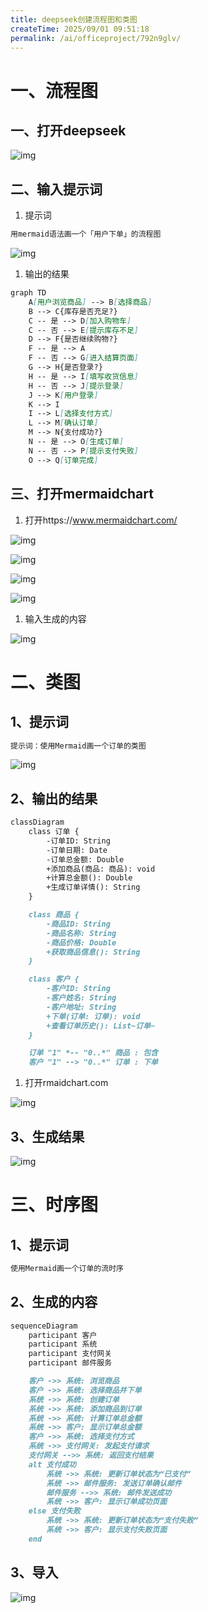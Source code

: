 ```yaml
---
title: deepseek创建流程图和类图
createTime: 2025/09/01 09:51:18
permalink: /ai/officeproject/792n9glv/
---
```

# 一、流程图

## 一、打开deepseek

![img](https://pimpfzadssc.feishu.cn/space/api/box/stream/download/asynccode/?code=NTU2YjRlNWU2ZTIxZWFjZGM0NTk0YWM5NDUyZmNiOTVfUXh5TEo3N1pUcHB0TG5DMjNudU9mWU9tekpucG1aeUpfVG9rZW46S0tzcGJRRlNYb2czWDh4SGVLcmNPWHF3bnRjXzE3NTY3MTU2Mzc6MTc1NjcxOTIzN19WNA)

## 二、输入提示词

1. 提示词

```Markdown
用mermaid语法画一个「用户下单」的流程图
```

![img](https://pimpfzadssc.feishu.cn/space/api/box/stream/download/asynccode/?code=YzFmZTc2ZGFlMDYxYWUzNTBkOTI1Y2RiMDJjN2VjNjNfRWh3SU9vOXd4dHRtRFVqNVZpVGhLczVnMFlLNHNjM01fVG9rZW46UzV5dGI5NkVEb0U0WFp4R3FYcmNYYTlqbkliXzE3NTY3MTU2Mzc6MTc1NjcxOTIzN19WNA)

1. 输出的结果

```Markdown
graph TD
    A[用户浏览商品] --> B[选择商品]
    B --> C{库存是否充足?}
    C -- 是 --> D[加入购物车]
    C -- 否 --> E[提示库存不足]
    D --> F{是否继续购物?}
    F -- 是 --> A
    F -- 否 --> G[进入结算页面]
    G --> H{是否登录?}
    H -- 是 --> I[填写收货信息]
    H -- 否 --> J[提示登录]
    J --> K[用户登录]
    K --> I
    I --> L[选择支付方式]
    L --> M[确认订单]
    M --> N{支付成功?}
    N -- 是 --> O[生成订单]
    N -- 否 --> P[提示支付失败]
    O --> Q[订单完成]
```

## 三、打开mermaidchart

1. 打开https://www.mermaidchart.com/

![img](https://pimpfzadssc.feishu.cn/space/api/box/stream/download/asynccode/?code=MGEzNDAyYzdjYTZkYThlM2RkZGM2ZmZjY2U3YTkyMDlfcFd2N05obHZjOFFmZ252UHlaM2VGM3hxbUprcURMekRfVG9rZW46R0hTVGJnd3ZIb1R1cUZ4WGdBQmNJTlA1bjViXzE3NTY3MTU2Mzc6MTc1NjcxOTIzN19WNA)

![img](https://pimpfzadssc.feishu.cn/space/api/box/stream/download/asynccode/?code=NTc0YjZjNTg1NmNmMTIwNTliYTQ2ZTcyZjgyMTIwOWVfVXZmVDVHU2ZuUjFkRXV4ZnJ5WHAybmJJdTlkNUp0S1dfVG9rZW46U2VpdWI3Mlkwb3FSSUt4SGN4VGM2UlI2bldmXzE3NTY3MTU2Mzc6MTc1NjcxOTIzN19WNA)

![img](https://pimpfzadssc.feishu.cn/space/api/box/stream/download/asynccode/?code=YWU1MmZmYWI0ZWRmOWZkNDIxMTAxNTQ1ZjU2YjVhMjZfYXQySENKdDJaZU9DVHl0eE93S0szTXlTeHBXb0FRbUhfVG9rZW46RW1hUWJMNUdLbzB0bEd4bnZMMWNWazNJbkZjXzE3NTY3MTU2Mzc6MTc1NjcxOTIzN19WNA)

![img](https://pimpfzadssc.feishu.cn/space/api/box/stream/download/asynccode/?code=ZTg5ZjJiZGE1MWRkMDE2OWU5ZTQyN2ZlZGZiODcyYTRfeEJqOHU0M0Q2ZTJXWXhxTmVxbnFpNGsydDJtMXIzYUNfVG9rZW46TVpVTmJJblh6b0ZxNnl4U0F2M2NXdnhjbjhlXzE3NTY3MTU2Mzc6MTc1NjcxOTIzN19WNA)

1. 输入生成的内容

![img](https://pimpfzadssc.feishu.cn/space/api/box/stream/download/asynccode/?code=YThmMDdiZWM5ZGY5YzlhYzdkMjQwN2Q4Y2QyMDRiOTVfbnRhWHlndVRGYWdmMDhkc0lRbjBra2ZWUjhMMFA5dlFfVG9rZW46S2czeWIyYmdyb3Iyc094d09JRmN0Uk83bm1WXzE3NTY3MTU2Mzc6MTc1NjcxOTIzN19WNA)

# 二、类图

## 1、提示词

```Markdown
提示词：使用Mermaid画一个订单的类图
```

![img](https://pimpfzadssc.feishu.cn/space/api/box/stream/download/asynccode/?code=Yzk0NGNmNjViZTBhNWU2NDQwNmVlMjljYWY1ODUyM2VfYlpta2RweXZRZzE1YmJpRTV5UWN4bTZVVFViaUFLbGxfVG9rZW46V1NNT2J2ekRpb2VCM1B4QW9Jc2NXUjkxblJjXzE3NTY3MTU2Mzc6MTc1NjcxOTIzN19WNA)

## 2、输出的结果

```Markdown
classDiagram
    class 订单 {
        -订单ID: String
        -订单日期: Date
        -订单总金额: Double
        +添加商品(商品: 商品): void
        +计算总金额(): Double
        +生成订单详情(): String
    }

    class 商品 {
        -商品ID: String
        -商品名称: String
        -商品价格: Double
        +获取商品信息(): String
    }

    class 客户 {
        -客户ID: String
        -客户姓名: String
        -客户地址: String
        +下单(订单: 订单): void
        +查看订单历史(): List~订单~
    }

    订单 "1" *-- "0..*" 商品 : 包含
    客户 "1" --> "0..*" 订单 : 下单
```

1. 打开rmaidchart.com

![img](https://pimpfzadssc.feishu.cn/space/api/box/stream/download/asynccode/?code=YjY2NjJjNjJiMjllODYzMDA2NzRlNjA1NjgyNzlhMDZfOFE1dDFlV0VEanBGSmpoTHlkdEJmQnJsaExTNWR0Q0VfVG9rZW46VTNxeWJMbEM0b3dHMHN4djRGV2NmMXhIbkxjXzE3NTY3MTU2Mzc6MTc1NjcxOTIzN19WNA)

## 3、生成结果

![img](https://pimpfzadssc.feishu.cn/space/api/box/stream/download/asynccode/?code=YjU4MGM4MjY3ODRkNDdjOGQ1YjIyNDgwZTVjZTg1MzNfSUpmRVR5YXhPWWM5bDhXNG96S1pJWUxZRFN1VzB5MmhfVG9rZW46Wkp6YWJCZ1d2b2c2NWh4UGtNNWNtZjM2bmc4XzE3NTY3MTU2Mzc6MTc1NjcxOTIzN19WNA)

# 三、时序图

## 1、提示词

```Markdown
使用Mermaid画一个订单的流时序
```

## 2、生成的内容

```Markdown
sequenceDiagram
    participant 客户
    participant 系统
    participant 支付网关
    participant 邮件服务

    客户 ->> 系统: 浏览商品
    客户 ->> 系统: 选择商品并下单
    系统 ->> 系统: 创建订单
    系统 ->> 系统: 添加商品到订单
    系统 ->> 系统: 计算订单总金额
    系统 ->> 客户: 显示订单总金额
    客户 ->> 系统: 选择支付方式
    系统 ->> 支付网关: 发起支付请求
    支付网关 -->> 系统: 返回支付结果
    alt 支付成功
        系统 ->> 系统: 更新订单状态为“已支付”
        系统 ->> 邮件服务: 发送订单确认邮件
        邮件服务 -->> 系统: 邮件发送成功
        系统 ->> 客户: 显示订单成功页面
    else 支付失败
        系统 ->> 系统: 更新订单状态为“支付失败”
        系统 ->> 客户: 显示支付失败页面
    end
```

## 3、导入

![img](https://pimpfzadssc.feishu.cn/space/api/box/stream/download/asynccode/?code=ZWQ1YjRhOTQ3NzdmM2E1NmM3NDA4NDc2MWZlMDAwNTJfU3JRNXFLRDF3ZjJwSUVzanU2MG5NUzlIdklIUFhWUDBfVG9rZW46TVRlNmI1RjFmb0JFUjR4dVlyZ2NHNGlHbnpkXzE3NTY3MTU2Mzc6MTc1NjcxOTIzN19WNA)